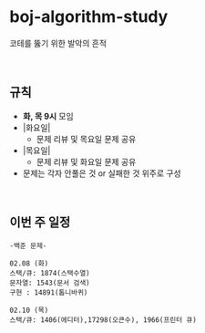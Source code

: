 # boj-algorithm-study
코테를 뚫기 위한 발악의 흔적

<br/>

## 규칙
- **화, 목 9시** 모임
- |화요일|
  - 문제 리뷰 및 목요일 문제 공유
- |목요일|
  - 문제 리뷰 및 화요일 문제 공유
- 문제는 각자 안풀은 것 or 실패한 것 위주로 구성

<br/>

## 이번 주 일정
```
-백준 문제-

02.08 (화)
스택/큐: 1874(스택수열)
문자열: 1543(문서 검색)
구현 : 14891(톱니바퀴)

02.10 (목)
스택/큐: 1406(에디터),17298(오큰수), 1966(프린터 큐)
```
